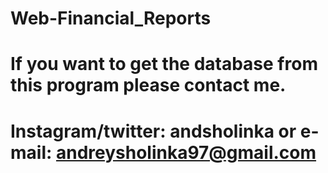 # Web-Financial_Reports
# If you want to get the database from this program please contact me.
# Instagram/twitter: andsholinka or e-mail: andreysholinka97@gmail.com
